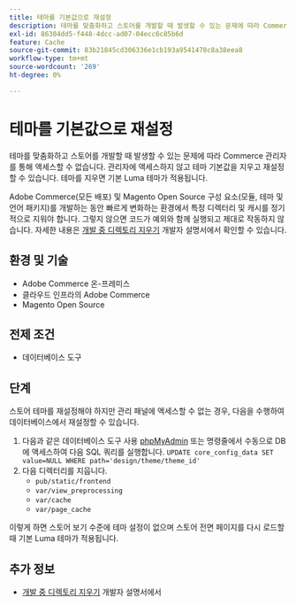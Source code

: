 ```yaml
---
title: 테마를 기본값으로 재설정
description: 테마를 맞춤화하고 스토어를 개발할 때 발생할 수 있는 문제에 따라 Commerce 관리자를 통해 액세스할 수 없습니다. 관리자에 액세스하지 않고 테마 기본값을 지우고 재설정할 수 있습니다. 테마를 지우면 기본 Luma 테마가 적용됩니다.
exl-id: 86304dd5-f448-4dcc-ad07-04ecc6c85b6d
feature: Cache
source-git-commit: 83b21845cd306336e1cb193a9541478c8a38eea8
workflow-type: tm+mt
source-wordcount: '269'
ht-degree: 0%

---
```


# 테마를 기본값으로 재설정

테마를 맞춤화하고 스토어를 개발할 때 발생할 수 있는 문제에 따라 Commerce 관리자를 통해 액세스할 수 없습니다. 관리자에 액세스하지 않고 테마 기본값을 지우고 재설정할 수 있습니다. 테마를 지우면 기본 Luma 테마가 적용됩니다.

Adobe Commerce(모든 배포) 및 Magento Open Source 구성 요소(모듈, 테마 및 언어 패키지)를 개발하는 동안 빠르게 변화하는 환경에서 특정 디렉터리 및 캐시를 정기적으로 지워야 합니다. 그렇지 않으면 코드가 예외와 함께 실행되고 제대로 작동하지 않습니다. 자세한 내용은 [개발 중 디렉토리 지우기](https://devdocs.magento.com/guides/v2.2/howdoi/php/php_clear-dirs.html) 개발자 설명서에서 확인할 수 있습니다.

## 환경 및 기술

* Adobe Commerce 온-프레미스
* 클라우드 인프라의 Adobe Commerce
* Magento Open Source

## 전제 조건

* 데이터베이스 도구

## 단계

스토어 테마를 재설정해야 하지만 관리 패널에 액세스할 수 없는 경우, 다음을 수행하여 데이터베이스에서 재설정할 수 있습니다.

1. 다음과 같은 데이터베이스 도구 사용 [phpMyAdmin](https://devdocs.magento.com/guides/v2.2/install-gde/prereq/optional.html#install-optional-phpmyadmin) 또는 명령줄에서 수동으로 DB에 액세스하여 다음 SQL 쿼리를 실행합니다. `UPDATE core_config_data SET value=NULL WHERE path='design/theme/theme_id'`
1. 다음 디렉터리를 지웁니다.
   * `pub/static/frontend`
   * `var/view_preprocessing`
   * `var/cache`
   * `var/page_cache`

이렇게 하면 스토어 보기 수준에 테마 설정이 없으며 스토어 전면 페이지를 다시 로드할 때 기본 Luma 테마가 적용됩니다.

## 추가 정보

* [개발 중 디렉토리 지우기](https://devdocs.magento.com/guides/v2.2/howdoi/php/php_clear-dirs.html) 개발자 설명서에서
